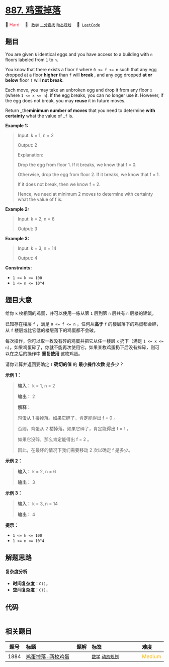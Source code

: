 # [887. 鸡蛋掉落](https://leetcode.com/problems/super-egg-drop)

🔴 <font color=#ff334b>Hard</font>&emsp; 🔖&ensp; [`数学`](/tag/math.md) [`二分查找`](/tag/binary-search.md) [`动态规划`](/tag/dynamic-programming.md)&emsp; 🔗&ensp;[`LeetCode`](https://leetcode.com/problems/super-egg-drop)

## 题目

You are given `k` identical eggs and you have access to a building with `n`
floors labeled from `1` to `n`.

You know that there exists a floor `f` where `0 <= f <= n` such that any egg
dropped at a floor **higher** than `f` will **break** , and any egg dropped
**at or below** floor `f` will **not break**.

Each move, you may take an unbroken egg and drop it from any floor `x` (where
`1 <= x <= n`). If the egg breaks, you can no longer use it. However, if the
egg does not break, you may **reuse** it in future moves.

Return _the**minimum number of moves** that you need to determine **with
certainty** what the value of _`f` is.



**Example 1:**

> Input: k = 1, n = 2
> 
> Output: 2
> 
> Explanation:
> 
> Drop the egg from floor 1. If it breaks, we know that f = 0.
> 
> Otherwise, drop the egg from floor 2. If it breaks, we know that f = 1.
> 
> If it does not break, then we know f = 2.
> 
> Hence, we need at minimum 2 moves to determine with certainty what the value of f is.

**Example 2:**

> Input: k = 2, n = 6
> 
> Output: 3

**Example 3:**

> Input: k = 3, n = 14
> 
> Output: 4

**Constraints:**

  * `1 <= k <= 100`
  * `1 <= n <= 10^4`


## 题目大意

给你 `k` 枚相同的鸡蛋，并可以使用一栋从第 `1` 层到第 `n` 层共有 `n` 层楼的建筑。

已知存在楼层 `f` ，满足 `0 <= f <= n` ，任何从**高于** `f` 的楼层落下的鸡蛋都会碎，从 `f`
楼层或比它低的楼层落下的鸡蛋都不会破。

每次操作，你可以取一枚没有碎的鸡蛋并把它从任一楼层 `x` 扔下（满足 `1 <= x <=
n`）。如果鸡蛋碎了，你就不能再次使用它。如果某枚鸡蛋扔下后没有摔碎，则可以在之后的操作中 **重复使用** 这枚鸡蛋。

请你计算并返回要确定 `f` **确切的值** 的 **最小操作次数** 是多少？

**示例 1：**

> 
> 
> 
> 
> 
> **输入：** k = 1, n = 2
> 
> **输出：** 2
> 
> **解释：**
> 
> 鸡蛋从 1 楼掉落。如果它碎了，肯定能得出 f = 0 。 
> 
> 否则，鸡蛋从 2 楼掉落。如果它碎了，肯定能得出 f = 1 。 
> 
> 如果它没碎，那么肯定能得出 f = 2 。 
> 
> 因此，在最坏的情况下我们需要移动 2 次以确定 f 是多少。 
> 
> 

**示例 2：**

> 
> 
> 
> 
> 
> **输入：** k = 2, n = 6
> 
> **输出：** 3
> 
> 

**示例 3：**

> 
> 
> 
> 
> 
> **输入：** k = 3, n = 14
> 
> **输出：** 4
> 
> 

**提示：**

  * `1 <= k <= 100`
  * `1 <= n <= 10^4`


## 解题思路

#### 复杂度分析

- **时间复杂度**：`O()`，
- **空间复杂度**：`O()`，

## 代码

```javascript

```

## 相关题目

<!-- prettier-ignore -->
| 题号 | 标题 | 题解 | 标签 | 难度 |
| :------: | :------ | :------: | :------ | :------ |
| 1884 | [鸡蛋掉落-两枚鸡蛋](https://leetcode.com/problems/egg-drop-with-2-eggs-and-n-floors) |  |  [`数学`](/tag/math.md) [`动态规划`](/tag/dynamic-programming.md) | <font color=#ffb800>Medium</font> |

<style>
.blue {
    background-color: #096dd9;
    padding: 0.25rem 0.5rem;
    margin: 0;
    font-size: 0.85em;
    border-radius: 3px;
    color: white;
    font-weight: 500;
}
table th:first-of-type { width: 10%; }
table th:nth-of-type(2) { width: 35%; }
table th:nth-of-type(3) { width: 10%; }
table th:nth-of-type(4) { width: 35%; }
table th:nth-of-type(5) { width: 10%; }
</style>
